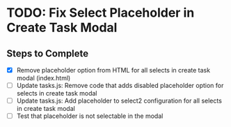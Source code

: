 # TODO: Fix Select Placeholder in Create Task Modal

## Steps to Complete

- [x] Remove placeholder option from HTML for all selects in create task modal (index.html)
- [ ] Update tasks.js: Remove code that adds disabled placeholder option for selects in create task modal
- [ ] Update tasks.js: Add placeholder to select2 configuration for all selects in create task modal
- [ ] Test that placeholder is not selectable in the modal
